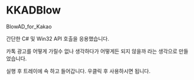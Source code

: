 # KKADBlow
BlowAD_for_Kakao

간단한 C# 및 Win32 API 호출을 응용했습니다.

카톡 광고를 어떻게 가릴수 없나 생각하다가
어떻게든 되지 않을까 라는 생각으로 만들었습니다.

실행 후 트레이에 쇽 하고 들어갑니다.
우클릭 후 사용하시면 됩니다.

